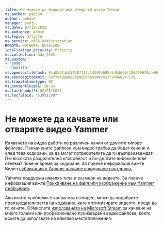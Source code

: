 ```yaml
---
title: Не можете да качвате или отваряте видео Yammer
ms.author: pebaum
author: pebaum
manager: scotv
ms.date: 07/15/2020
ms.audience: Admin
ms.topic: article
ms.service: o365-administration
ROBOTS: NOINDEX, NOFOLLOW
localization_priority: Priority
ms.collection: Adm_O365
ms.custom:
- "5999"
- "9003112"
ms.openlocfilehash: 8ca05e1ab33f507117c14290e688b5a6dde6f126f95640cae9df2f27cf5e768c
ms.sourcegitcommit: b5f7da89a650d2915dc652449623c78be6247175
ms.translationtype: MT
ms.contentlocale: bg-BG
ms.lasthandoff: 08/05/2021
ms.locfileid: "53991200"
---
```

# <a name="unable-to-upload-or-open-video-on-yammer"></a>Не можете да качвате или отваряте видео Yammer

Качването на видео работи по различен начин от другите типове файлове. Прикачените файлове към видео трябва да бъдат качени и след това кодирани, за да могат потребителите да ги възпроизвеждат. По-високата разделителна способност и по-дългите видеоклипове отнемат повече време за кодиране. За повече информация вижте Видео [публикации в Yammer качване и кодиране поотделно.](https://support.microsoft.com/office/video-posts-in-yammer-upload-and-encode-separately-5b3a348e-3a0a-4c4b-95b1-eabdf245ba25)   

Yammer поддържа няколко типа и размери на видеото. За повече информация вижте [Прикачване на файл или изображение към Yammer съобщение](https://support.microsoft.com/office/attach-a-file-or-image-to-a-yammer-message-f576d4d1-ad66-4ce4-9c43-46cf75978dbf).   

Ако имате проблеми с качването на видео, може да подобрите производителността на кодиране, като оптимизирате видеото, преди да го качите. Обмислете [използването на Microsoft Stream](https://docs.microsoft.com/stream/overview) за качване на много големи или професионално произведени видеофайлове, които искате да използвате на няколко местоположения.